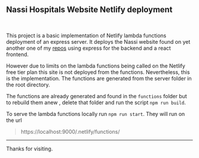 ## Nassi Hospitals Website Netlify deployment

</span>

<p> &nbsp; </p>

This project is a basic implementation of Netlify lambda functions deployment of an express server.
It deploys the Nassi website found on yet another one of my [repos](https://github.com/khalayilwanga/NassiLatest) using express for the backend and a react frontend.

However due to limits on the lambda functions being called on the Netlify free tier plan this site is not deployed from the functions. Nevertheless, this is the implementation. The functions are generated from the server folder in the root directory.

The functions are already generated and found in the `functions` folder but to rebuild them anew , delete that folder and run the script `npm run build`.

To serve the lambda functions locally run `npm run start`. They will run on the url

> https://localhost:9000/.netlify/functions/<name-of-function>

---

Thanks for visiting.
